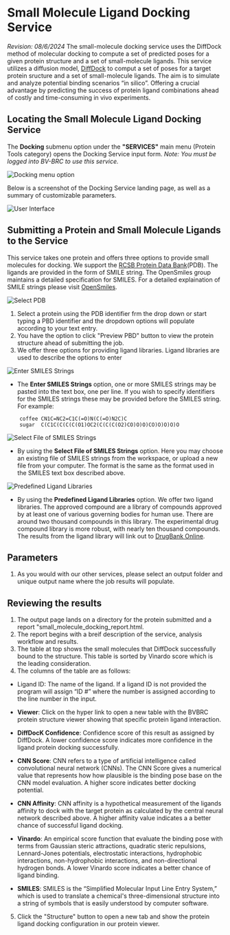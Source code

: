 # Small Molecule Ligand Docking Service

*Revision: 08/6/2024*
The small-molecule docking service uses the DiffDock method of molecular docking to compute a set of predicted
poses for a given protein structure and a set of small-molecule ligands.  This service utilizes a diffusion model, [DiffDock](https://arxiv.org/abs/2210.01776) to comput a set of poses for a target protein sructure and a set of small-molecule ligands.  The aim is to simulate and analyze potential binding scenarios “in silico”. Offering a crucial advantage by predicting the success of protein ligand combinations ahead of costly and time-consuming in vivo experiments.

## Locating the Small Molecule Ligand Docking Service
The **Docking** submenu option under the **"SERVICES"** main menu (Protein Tools category) opens the Docking Service input form. *Note: You must be logged into BV-BRC to use this service.*

![Docking menu option](../images/bv_services_menu.png)

Below is a screenshot of the Docking Service landing page, as well as a summary of customizable parameters.

![User Interface](../images/user_interface.png "User Interface")

## Submitting a Protein and Small Molecule Ligands to the Service 
This service takes one protein and offers three options to provide small molecules for docking. We support the [RCSB Protein Data Bank](https://www.rcsb.org/)(PDB).  The ligands are provided in the form of SMILE string. The OpenSmiles group maintains a detailed specification for SMILES. For a detailed explaination of SMILE strings please visit [OpenSmiles](http://opensmiles.org/opensmiles.html).

![Select PDB](../images/pdb_selection.png "Select PDB")
1. Select a protein using the PDB identifier frm the drop down or start typing a PBD identifier and the dropdown options will populate according to your text entry.
2. You have the option to click "Preview PBD" button to view the protein structure ahead of submitting the job.
3. We offer three options for providing ligand libraries. Ligand libraries are used to describe the options to enter 

![Enter SMILES Strings](../images/ligand_library_selection_enter_smile_strings.png "Enter SMILES Strings")

* The **Enter SMILES Strings** option, one or more SMILES strings may be pasted into the text
box, one per line. If you wish to specify identifiers for the SMILES strings these may be provided before the SMILES string.
For example:
```
    coffee CN1C=NC2=C1C(=O)N(C(=O)N2C)C
    sugar  C(C1C(C(C(C(O1)OC2(C(C(C(O2)CO)O)O)CO)O)O)O)O
```

![Select File of SMILES Strings](../images/ligand_library_selection_select_file_of_smiles.png "Select File of SMILES Strings")

 *  By using the **Select File of SMILES Strings** option. Here you may choose an existing
file of SMILES strings from the workspace, or upload a new file from your computer. The format
is the same as the format used in the SMILES text box described above.

![Predefined Ligand Libraries](../images/ligand_library_selection_select_ligand_library.png "Predefined Ligand Libraries")

* By using the **Predefined Ligand Libraries** option. We offer two ligand libraries. The approved compound are a library of compounds approved by at least one of various governing bodies for human use.  There are around two thousand compounds in this library. The experimental drug compound library is more robust, with nearly ten thousand compounds. The results from the ligand library will link out to [DrugBank Online](https://go.drugbank.com/).

## Parameters
1. As you would with our other services, please select an output folder and unique output name where the job results will populate.

## Reviewing the results
1. The output page lands on a directory for the protein submitted and a report "small_molecule_docking_report.html.
2. The report begins with a breif description of the service, analysis workflow and results.
3. The table at top shows the small molecules that DiffDock successfully bound to the structure. This table is sorted by Vinardo score which is the leading consideration.
4. The columns of the table are as follows:
* Ligand ID: The name of the ligand. If a ligand ID is not provided the program will assign “ID #” where the number is assigned according to the line number in the input.

* **Viewer**: Click on the hyper link to open a new table with the BVBRC protein structure viewer showing that specific protein ligand interaction.

* **DiffDocK Confidence**: Confidence score of this result as assigned by DiffDock. A lower confidence score indicates more confidence in the ligand protein docking successfully.

* **CNN Score**: CNN refers to a type of artificial intelligence called convolutional neural network (CNNs). The CNN Score gives a numerical value that represents how how plausible is the binding pose base on the CNN model evaluation. A higher score indicates better docking potential.

* **CNN Affinity**: CNN affinity is a hypothetical measurement of the ligands affinity to dock with the target protein as calculated by the central neural network described above. A higher affinity value indicates a a better chance of successful ligand docking.

* **Vinardo**: An empirical score function that evaluate the binding pose with terms from Gaussian steric attractions, quadratic steric repulsions, Lennard-Jones potentials, electrostatic interactions, hydrophobic interactions, non-hydrophobic interactions, and non-directional hydrogen bonds. A lower Vinardo score indicates a better chance of ligand binding.

* **SMILES**: SMILES is the “Simplified Molecular Input Line Entry System,” which is used to translate a chemical's three-dimensional structure into a string of symbols that is easily understood by computer software.
5. Click the "Structure" button to open a new tab and show the protein ligand docking configuration in our protein viewer.
  
